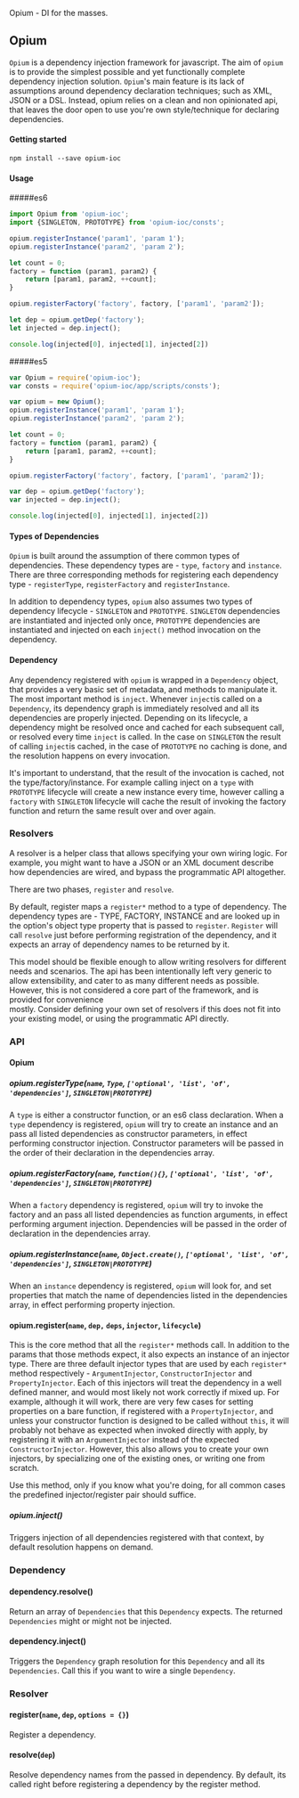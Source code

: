Opium - DI for the masses.

## Opium

`Opium` is a dependency injection framework for javascript. The aim of `opium` is to provide the simplest possible and yet functionally complete dependency injection solution.  `Opium`'s main feature is its lack of assumptions around dependency declaration techniques; such as XML, JSON or a DSL. Instead, opium relies on a clean and non opinionated api, that leaves the door open to use you're own style/technique for declaring dependencies.

#### Getting started
`npm install --save opium-ioc`

#### Usage

#####es6
```javascript
import Opium from 'opium-ioc';
import {SINGLETON, PROTOTYPE} from 'opium-ioc/consts';

opium.registerInstance('param1', 'param 1');
opium.registerInstance('param2', 'param 2');

let count = 0;
factory = function (param1, param2) {
    return [param1, param2, ++count];
}

opium.registerFactory('factory', factory, ['param1', 'param2']);

let dep = opium.getDep('factory');
let injected = dep.inject();

console.log(injected[0], injected[1], injected[2])

```

#####es5
```javascript
var Opium = require('opium-ioc');
var consts = require('opium-ioc/app/scripts/consts');

var opium = new Opium();
opium.registerInstance('param1', 'param 1');
opium.registerInstance('param2', 'param 2');

let count = 0;
factory = function (param1, param2) {
    return [param1, param2, ++count];
}

opium.registerFactory('factory', factory, ['param1', 'param2']);

var dep = opium.getDep('factory');
var injected = dep.inject();

console.log(injected[0], injected[1], injected[2])

```

#### Types of Dependencies

`Opium` is built around the assumption of there common types of dependencies. These dependency types are - `type`,  `factory` and `instance`.  There are three corresponding methods for registering each dependency type - `registerType`, `registerFactory` and `registerInstance`.  

In addition to dependency types, `opium` also assumes two types of dependency lifecycle -  `SINGLETON` and `PROTOTYPE`. `SINGLETON` dependencies are instantiated and injected only once, `PROTOTYPE` dependencies are instantiated and injected on each `inject()` method invocation on the dependency.

#### Dependency

Any dependency registered with `opium` is wrapped in a `Dependency` object, that provides a very basic set of metadata, and methods to manipulate it. The most important method is `inject`. Whenever `inject`is called on a `Dependency`, its dependency graph is immediately resolved and all its dependencies are properly injected. Depending on its lifecycle, a dependency might be resolved once and cached for each subsequent call, or resolved every time `inject` is called. In the case on `SINGLETON` the result of calling `inject`is cached, in the case of `PROTOTYPE` no caching is done, and the resolution happens on every invocation. 

It's important to understand, that the result of the invocation is cached, not the type/factory/instance. For example calling inject on a `type` with `PROTOTYPE` lifecycle will create a new instance every time, however calling a `factory` with `SINGLETON` lifecycle will cache the result of invoking the factory function and return the same result over and over again. 

### Resolvers
A resolver is a helper class that allows specifying your own wiring logic.                      For example, you might want to have a JSON or an XML document describe how dependencies are wired, and bypass the programmatic API altogether.                                                      
                                                                                                            
There are two phases, `register` and `resolve`. 
                                                                                                            
By default, register maps a `register*` method to a type of dependency.
The dependency types are - TYPE, FACTORY, INSTANCE and are looked up in the option's object type property that is passed to `register`. `Register` will call `resolve` just before performing registration of the dependency, and it expects an array of dependency names to be returned by it.           
                                                                                                            
This model should be flexible enough to allow writing resolvers for different needs and scenarios. The api has been intentionally left very generic to allow extensibility, and cater to as many different needs as possible. However, this is not considered a core part of the framework, and is provided for convenience  
mostly. Consider defining your own set of resolvers if this does not fit into your existing model, or using  the programmatic API directly.                                                                              


### API

#### Opium

##### opium.registerType(`name`, `Type`, `['optional', 'list', 'of', 'dependencies']`, `SINGLETON|PROTOTYPE`)

A `type` is either a constructor function, or an es6 class declaration. When a `type` dependency is registered, `opium` will try to create an instance and an pass all listed dependencies as constructor parameters, in effect performing constructor injection. Constructor parameters will be passed in the order of their declaration in the dependencies array.

##### opium.registerFactory(`name`, `function(){}`, `['optional', 'list', 'of', 'dependencies']`, `SINGLETON|PROTOTYPE`)

When a `factory` dependency is registered, `opium` will try to invoke the factory and an pass all listed dependencies as function arguments, in effect performing argument injection.  Dependencies will be passed in the order of declaration in the dependencies array.

##### opium.registerInstance(`name`, `Object.create()`, `['optional', 'list', 'of', 'dependencies']`, `SINGLETON|PROTOTYPE`)

When an `instance` dependency is registered, `opium` will look for, and set properties that match the name of dependencies listed in the dependencies array, in effect performing property injection. 

#### opium.register(`name`, `dep,` `deps`, `injector`, `lifecycle`)

This is the core method that all the `register*` methods call. In addition to the params that those methods expect, it also expects an instance  of an injector type. There are three default injector types that are used by each `register*` method respectively - `ArgumentInjector`, `ConstructorInjector` and `PropertyInjector`. Each of this injectors will treat the dependency in a well defined manner, and would most likely not work correctly if mixed up. For example, although it will work, there are very few cases for setting properties on a bare function, if registered with a `PropertyInjector`, and unless your constructor function is designed to be called without `this`, it will probably not behave as expected when invoked directly with apply, by registering it with an `ArgumentInjector` instead of the expected `ConstructorInjector`. However, this also allows you to create your own injectors, by specializing one of the existing ones, or writing one from scratch. 

Use this method, only if you know what you're doing, for all common cases the predefined injector/register pair should suffice.

##### opium.inject()

Triggers injection of all dependencies registered with that context, by default resolution happens on demand.


### Dependency

#### dependency.resolve()
Return an array of `Dependencies` that this `Dependency` expects. The returned `Dependencies` might or might not be injected.

#### dependency.inject()

Triggers the `Dependency` graph resolution for this `Dependency` and all its `Dependencies`. Call this if you want to wire a single `Dependency`.


### Resolver

#### register(`name`, `dep`, `options = {}`)

Register a dependency.

#### resolve(`dep`)
Resolve dependency names from the passed in dependency. By default, its called right before registering a dependency by the register method.
